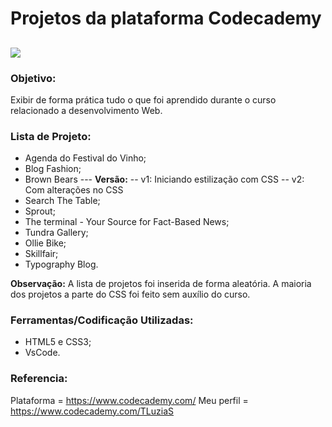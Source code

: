 # Projetos da plataforma Codecademy
![](https://user-images.githubusercontent.com/48417347/60915574-84cc7f80-a262-11e9-90f5-1aaf021a3f51.png)
------------

### Objetivo:
Exibir de forma prática tudo o que foi aprendido durante o curso relacionado a desenvolvimento Web.

### Lista de Projeto:
- Agenda do Festival do Vinho;
- Blog Fashion;
- Brown Bears
--- **Versão:**
-- v1: Iniciando estilização com CSS
-- v2: Com alterações no CSS
- Search The Table;
- Sprout;
- The terminal - Your Source for Fact-Based News;
- Tundra Gallery;
- Ollie Bike;
- Skillfair;
- Typography Blog.

**Observação:**
A lista de projetos foi inserida de forma aleatória.
A maioria dos projetos a parte do CSS foi feito sem auxílio do curso.

### Ferramentas/Codificação Utilizadas:
- HTML5 e CSS3;
- VsCode.

### Referencia:
Plataforma = https://www.codecademy.com/
Meu perfil = https://www.codecademy.com/TLuziaS